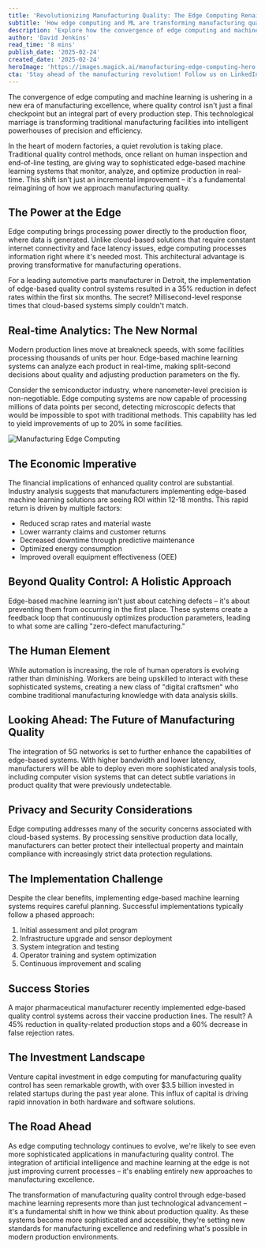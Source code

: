 ```yaml
---
title: 'Revolutionizing Manufacturing Quality: The Edge Computing Renaissance'
subtitle: 'How edge computing and ML are transforming manufacturing quality control'
description: 'Explore how the convergence of edge computing and machine learning is transforming manufacturing quality control by enabling real-time process optimization. Discover the technologies driving production efficiency and excellence.'
author: 'David Jenkins'
read_time: '8 mins'
publish_date: '2025-02-24'
created_date: '2025-02-24'
heroImage: 'https://images.magick.ai/manufacturing-edge-computing-hero.jpg'
cta: 'Stay ahead of the manufacturing revolution! Follow us on LinkedIn for the latest insights on edge computing, machine learning, and the future of industrial innovation.'
---
```


The convergence of edge computing and machine learning is ushering in a new era of manufacturing excellence, where quality control isn't just a final checkpoint but an integral part of every production step. This technological marriage is transforming traditional manufacturing facilities into intelligent powerhouses of precision and efficiency.

In the heart of modern factories, a quiet revolution is taking place. Traditional quality control methods, once reliant on human inspection and end-of-line testing, are giving way to sophisticated edge-based machine learning systems that monitor, analyze, and optimize production in real-time. This shift isn't just an incremental improvement – it's a fundamental reimagining of how we approach manufacturing quality.

## The Power at the Edge

Edge computing brings processing power directly to the production floor, where data is generated. Unlike cloud-based solutions that require constant internet connectivity and face latency issues, edge computing processes information right where it's needed most. This architectural advantage is proving transformative for manufacturing operations.

For a leading automotive parts manufacturer in Detroit, the implementation of edge-based quality control systems resulted in a 35% reduction in defect rates within the first six months. The secret? Millisecond-level response times that cloud-based systems simply couldn't match.

## Real-time Analytics: The New Normal

Modern production lines move at breakneck speeds, with some facilities processing thousands of units per hour. Edge-based machine learning systems can analyze each product in real-time, making split-second decisions about quality and adjusting production parameters on the fly.

Consider the semiconductor industry, where nanometer-level precision is non-negotiable. Edge computing systems are now capable of processing millions of data points per second, detecting microscopic defects that would be impossible to spot with traditional methods. This capability has led to yield improvements of up to 20% in some facilities.

![Manufacturing Edge Computing](https://images.magick.ai/manufacturing-edge-computing-inline.jpg)

## The Economic Imperative

The financial implications of enhanced quality control are substantial. Industry analysis suggests that manufacturers implementing edge-based machine learning solutions are seeing ROI within 12-18 months. This rapid return is driven by multiple factors:

- Reduced scrap rates and material waste
- Lower warranty claims and customer returns
- Decreased downtime through predictive maintenance
- Optimized energy consumption
- Improved overall equipment effectiveness (OEE)

## Beyond Quality Control: A Holistic Approach

Edge-based machine learning isn't just about catching defects – it's about preventing them from occurring in the first place. These systems create a feedback loop that continuously optimizes production parameters, leading to what some are calling "zero-defect manufacturing."

## The Human Element

While automation is increasing, the role of human operators is evolving rather than diminishing. Workers are being upskilled to interact with these sophisticated systems, creating a new class of "digital craftsmen" who combine traditional manufacturing knowledge with data analysis skills.

## Looking Ahead: The Future of Manufacturing Quality

The integration of 5G networks is set to further enhance the capabilities of edge-based systems. With higher bandwidth and lower latency, manufacturers will be able to deploy even more sophisticated analysis tools, including computer vision systems that can detect subtle variations in product quality that were previously undetectable.

## Privacy and Security Considerations

Edge computing addresses many of the security concerns associated with cloud-based systems. By processing sensitive production data locally, manufacturers can better protect their intellectual property and maintain compliance with increasingly strict data protection regulations.

## The Implementation Challenge

Despite the clear benefits, implementing edge-based machine learning systems requires careful planning. Successful implementations typically follow a phased approach:

1. Initial assessment and pilot program
2. Infrastructure upgrade and sensor deployment
3. System integration and testing
4. Operator training and system optimization
5. Continuous improvement and scaling

## Success Stories

A major pharmaceutical manufacturer recently implemented edge-based quality control systems across their vaccine production lines. The result? A 45% reduction in quality-related production stops and a 60% decrease in false rejection rates.

## The Investment Landscape

Venture capital investment in edge computing for manufacturing quality control has seen remarkable growth, with over $3.5 billion invested in related startups during the past year alone. This influx of capital is driving rapid innovation in both hardware and software solutions.

## The Road Ahead

As edge computing technology continues to evolve, we're likely to see even more sophisticated applications in manufacturing quality control. The integration of artificial intelligence and machine learning at the edge is not just improving current processes – it's enabling entirely new approaches to manufacturing excellence.

The transformation of manufacturing quality control through edge-based machine learning represents more than just technological advancement – it's a fundamental shift in how we think about production quality. As these systems become more sophisticated and accessible, they're setting new standards for manufacturing excellence and redefining what's possible in modern production environments.